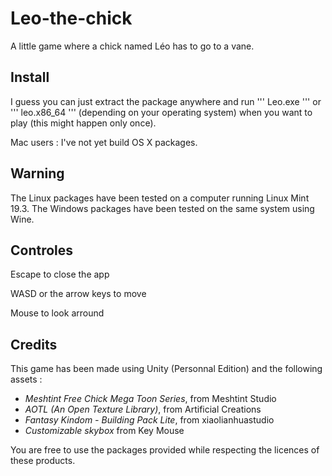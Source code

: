 # Leo-the-chick

A little game where a chick named Léo has to go to a vane.

## Install

I guess you can just extract the package anywhere and run 
'''
Leo.exe
'''
or 
'''
leo.x86_64
'''
(depending on your operating system) when you want to play (this might happen only once).

Mac users : I've not yet build OS X packages.

## Warning

The Linux packages have been tested on a computer running Linux Mint 19.3. The Windows packages have been tested on the same system using Wine.

## Controles

Escape to close the app

WASD or the arrow keys to move

Mouse to look arround

## Credits

This game has been made using Unity (Personnal Edition) and the following assets :

- *Meshtint Free Chick Mega Toon Series*, from Meshtint Studio
- *AOTL (An Open Texture Library)*, from Artificial Creations
- *Fantasy Kindom - Building Pack Lite*, from xiaolianhuastudio
- *Customizable skybox* from Key Mouse

You are free to use the packages provided while respecting the licences of these products.
